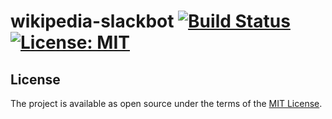 # wikipedia-slackbot [![Build Status](https://travis-ci.com/nambatee/wikipedia-slackbot.svg?token=mtU2TSx95pvBuBh8MBxt&branch=master)](https://travis-ci.com/nambatee/wikipedia-slackbot) [![License: MIT](https://img.shields.io/badge/License-MIT-blue.svg)](https://opensource.org/licenses/MIT)

## License

The project is available as open source under the terms of the [MIT License](https://opensource.org/licenses/MIT).
